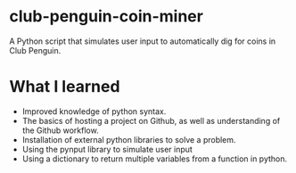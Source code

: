 # club-penguin-coin-miner
A Python script that simulates user input to automatically dig for coins in Club Penguin.

# What I learned
* Improved knowledge of python syntax.
* The basics of hosting a project on Github, as well as understanding of the Github workflow.
* Installation of external python libraries to solve a problem.
* Using the pynput library to simulate user input
* Using a dictionary to return multiple variables from a function in python.
